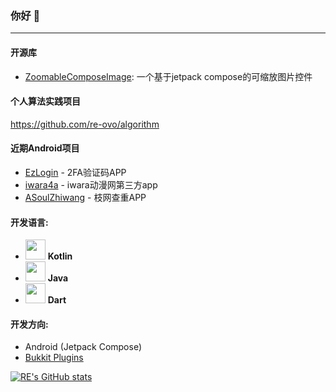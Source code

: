 ### 你好 👋
___

#### 开源库
* [ZoomableComposeImage](https://github.com/re-ovo/ZoomableComposeImage): 一个基于jetpack compose的可缩放图片控件

#### 个人算法实践项目
https://github.com/re-ovo/algorithm

#### 近期Android项目
* [EzLogin](https://github.com/re-ovo/ezlogin) - 2FA验证码APP
* [iwara4a](https://github.com/re-ovo/iwara4a) - iwara动漫网第三方app
* [ASoulZhiwang](https://github.com/re-ovo/ASoulZhiWang) - 枝网查重APP

#### 开发语言: 
* <img src="https://upload.wikimedia.org/wikipedia/commons/0/06/Kotlin_Icon.svg" width="32"/> **Kotlin**  
* <img src="https://logoeps.com/wp-content/uploads/2013/03/java-eps-vector-logo.png" width="32"/>  **Java**
* <img src="https://dart.dev/assets/shared/dart/logo+text/horizontal/white-e71fb382ad5229792cc704b3ee7a88f8013e986d6e34f0956d89c453b454d0a5.svg" width="32"/>  **Dart**

#### 开发方向:
* Android (Jetpack Compose)
* [Bukkit Plugins](https://spigotmc.org)

[![RE's GitHub stats](https://github-readme-stats.vercel.app/api?username=re-ovo)](https://github.com/anuraghazra/github-readme-stats)
